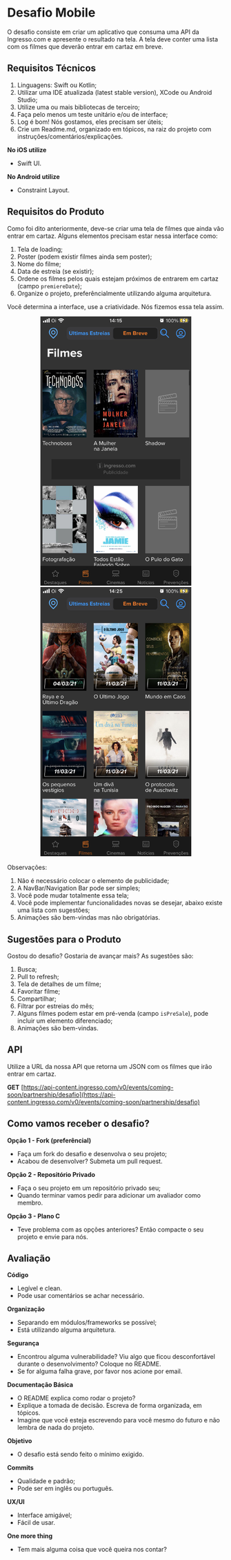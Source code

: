 # Desafio Mobile

O desafio consiste em criar um aplicativo que consuma uma API da Ingresso.com e apresente o resultado na tela.
A tela deve conter uma lista com os filmes que deverão entrar em cartaz em breve.



## Requisitos Técnicos

1. Linguagens: Swift ou Kotlin;
2. Utilizar uma IDE atualizada (latest stable version), XCode ou Android Studio;
3. Utilize uma ou mais bibliotecas de terceiro;
4. Faça pelo menos um teste unitário e/ou de interface;
5. Log é bom! Nós gostamos, eles precisam ser úteis;
6. Crie um Readme.md, organizado em tópicos, na raiz do projeto com instruções/comentários/explicações.

**No iOS utilize**
- Swift UI.

**No Android utilize**
- Constraint Layout.



## Requisitos do Produto

Como foi dito anteriormente, deve-se criar uma tela de filmes que ainda vão entrar em cartaz.
Alguns elementos precisam estar nessa interface como:

1. Tela de loading;
2. Poster (podem existir filmes ainda sem poster);
3. Nome do filme;
4. Data de estreia (se existir);
5. Ordene os filmes pelos quais estejam próximos de entrarem em cartaz (campo `premiereDate`);
6. Organize o projeto, preferêncialmente utilizando alguma arquitetura.

Você determina a interface, use a criatividade.
Nós fizemos essa tela assim.

<p align="center">
  <img src="filmes-em-breve-1.png" width="350" title="Tela de Filmes em breve, topo">
  <img src="filmes-em-breve-2.png" width="350" title="Tela de Filmes em breve, com data de estreia">
</p>

Observações:

1. Não é necessário colocar o elemento de publicidade;
2. A NavBar/Navigation Bar pode ser simples;
3. Você pode mudar totalmente essa tela;
4. Você pode implementar funcionalidades novas se desejar, abaixo existe uma lista com sugestões;
5. Animações são bem-vindas mas não obrigatórias.



## Sugestões para o Produto

Gostou do desafio? Gostaria de avançar mais?
As sugestões são:

1. Busca;
2. Pull to refresh;
3. Tela de detalhes de um filme;
4. Favoritar filme;
5. Compartilhar;
6. Filtrar por estreias do mês;
7. Alguns filmes podem estar em pré-venda (campo `isPreSale`), pode incluir um elemento diferenciado;
8. Animações são bem-vindas.



## API

Utilize a URL da nossa API que retorna um JSON com os filmes que irão entrar em cartaz.

**GET** [https://api-content.ingresso.com/v0/events/coming-soon/partnership/desafio](https://api-content.ingresso.com/v0/events/coming-soon/partnership/desafio)



## Como vamos receber o desafio?

**Opção 1 - Fork (preferêncial)**
- Faça um fork do desafio e desenvolva o seu projeto;
- Acabou de desenvolver? Submeta um pull request.
 
**Opção 2 - Repositório Privado**
- Faça o seu projeto em um repositório privado seu;
- Quando terminar vamos pedir para adicionar um avaliador como membro.

**Opção 3 - Plano C**
- Teve problema com as opções anteriores? Então compacte o seu projeto e envie para nós.



## Avaliação

**Código** 
- Legível e clean. 
- Pode usar comentários se achar necessário.

**Organização** 
- Separando em módulos/frameworks se possível;
- Está utilizando alguma arquitetura.

**Segurança** 
- Encontrou alguma vulnerabilidade? Viu algo que ficou desconfortável durante o desenvolvimento? Coloque no README. 
- Se for alguma falha grave, por favor nos acione por email.

**Documentação Básica**
- O README explica como rodar o projeto? 
- Explique a tomada de decisão. Escreva de forma organizada, em tópicos. 
- Imagine que você esteja escrevendo para você mesmo do futuro e não lembra de nada do projeto.

**Objetivo**
- O desafio está sendo feito o mínimo exigido.

**Commits** 
- Qualidade e padrão;
- Pode ser em inglês ou português.

**UX/UI**
- Interface amigável;
- Fácil de usar.

**One more thing**
- Tem mais alguma coisa que você queira nos contar?
